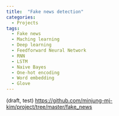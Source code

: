 ```yaml
---
title:  "Fake news detection"
categories:
  - Projects
tags:
  - Fake news
  - Maching learning
  - Deep learning
  - Feedforward Neural Network
  - RNN
  - LSTM
  - Naive Bayes
  - One-hot encoding
  - Word embedding
  - Glove
---
```


(draft, test)
https://github.com/minjung-mj-kim/project/tree/master/fake_news